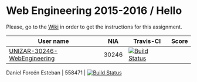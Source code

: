 # Web Engineering 2015-2016 / Hello

Please, go to the [Wiki](https://github.com/UNIZAR-30246-WebEngineering/hello/wiki) in order to get the instructions for this assignment.

User name | NIA | Travis-CI|Score
----------|-----|----------|-----
[UNIZAR-30246-WebEngineering](https://github.com/UNIZAR-30246-WebEngineering/hello) |30246 | [![Build Status](https://travis-ci.org/UNIZAR-30246-WebEngineering/hello.svg)](https://travis-ci.org/UNIZAR-30246-WebEngineering/hello)

Daniel Forcén Esteban | 558471 | [![Build Status](https://travis-ci.org/your-github-username/hello.svg)](https://travis-ci.org/your-github-username/hello)
